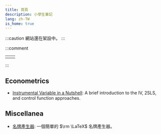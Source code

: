 ```yaml
---
title: 首頁
description: 小學生筆記
lang: zh-TW
is_home: true
---
```


:::caution
  網站還在架設中。
:::

:::comment
  <script src="js/confucius-said.js"></script>
  <table style="width: 100%; margin-bottom: 4px;">
  <tbody><tr>
  <td>
  <div id="analects-chapter" style="font-weight: bold;">

  </div>
  </td>
  <td style="text-align: right;">
  <btn onclick="previous_verse()" title="Previous verse"><i class="fa-solid fa-arrow-left"></i></btn> <btn onclick="next_verse()" title="Next verse"><i class="fa-solid fa-arrow-right"></i></btn> <btn onclick="confucius_said()" title="Random verse"><i class="fa-solid fa-arrow-rotate-right"></i></btn> <btn title="Jesse C. Chen is credited with creating this widget."><i class="fa-solid fa-circle-info"></i></btn>
  </td>
  </tr>
  </tbody></table>
  <p id="analects-verse">
  </p>
  </div>
:::

## Econometrics

- [Instrumental Variable in a Nutshell](posts/iv-nutshell.html): A brief introduction to the IV, 2SLS, and control function approaches.

## Miscellanea

- [名牌產生器](posts/name-tag.html): 一個簡單的 $\rm \LaTeX$ 名牌產生器。